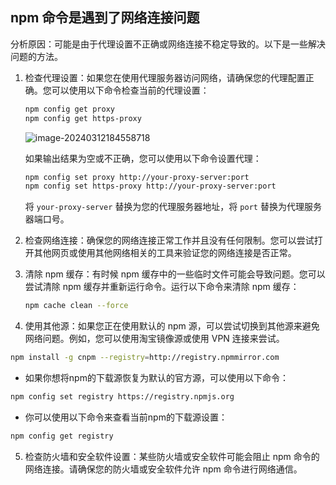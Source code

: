 ## npm 命令是遇到了网络连接问题

分析原因：可能是由于代理设置不正确或网络连接不稳定导致的。以下是一些解决问题的方法。

1. 检查代理设置：如果您在使用代理服务器访问网络，请确保您的代理配置正确。您可以使用以下命令检查当前的代理设置：

   ```bash
   npm config get proxy
   npm config get https-proxy
   ```

   ![image-20240312184558718](C:\Users\Administrator\AppData\Roaming\Typora\typora-user-images\image-20240312184558718.png)

   如果输出结果为空或不正确，您可以使用以下命令设置代理：

   ```bash
   npm config set proxy http://your-proxy-server:port
   npm config set https-proxy http://your-proxy-server:port
   ```

   将 `your-proxy-server` 替换为您的代理服务器地址，将 `port` 替换为代理服务器端口号。

2. 检查网络连接：确保您的网络连接正常工作并且没有任何限制。您可以尝试打开其他网页或使用其他网络相关的工具来验证您的网络连接是否正常。

3. 清除 npm 缓存：有时候 npm 缓存中的一些临时文件可能会导致问题。您可以尝试清除 npm 缓存并重新运行命令。运行以下命令来清除 npm 缓存：

   ```bash
   npm cache clean --force
   ```

4. 使用其他源：如果您正在使用默认的 npm 源，可以尝试切换到其他源来避免网络问题。例如，您可以使用淘宝镜像源或使用 VPN 连接来尝试。

```bash
npm install -g cnpm --registry=http://registry.npmmirror.com
```

- 如果你想将npm的下载源恢复为默认的官方源，可以使用以下命令：

```bash
npm config set registry https://registry.npmjs.org
```

- 你可以使用以下命令来查看当前npm的下载源设置：

```bash
npm config get registry
```

5. 检查防火墙和安全软件设置：某些防火墙或安全软件可能会阻止 npm 命令的网络连接。请确保您的防火墙或安全软件允许 npm 命令进行网络通信。